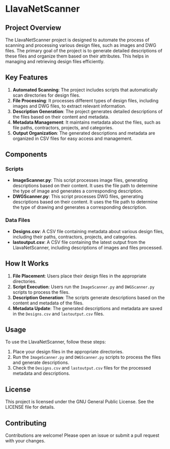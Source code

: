 # LlavaNetScanner

## Project Overview

The LlavaNetScanner project is designed to automate the process of scanning and processing various design files, such as images and DWG files. The primary goal of the project is to generate detailed descriptions of these files and organize them based on their attributes. This helps in managing and retrieving design files efficiently.

## Key Features

1. **Automated Scanning**: The project includes scripts that automatically scan directories for design files.
2. **File Processing**: It processes different types of design files, including images and DWG files, to extract relevant information.
3. **Description Generation**: The project generates detailed descriptions of the files based on their content and metadata.
4. **Metadata Management**: It maintains metadata about the files, such as file paths, contractors, projects, and categories.
5. **Output Organization**: The generated descriptions and metadata are organized in CSV files for easy access and management.

## Components

### Scripts

- **ImageScanner.py**: This script processes image files, generating descriptions based on their content. It uses the file path to determine the type of image and generates a corresponding description.
- **DWGScanner.py**: This script processes DWG files, generating descriptions based on their content. It uses the file path to determine the type of drawing and generates a corresponding description.

### Data Files

- **Designs.csv**: A CSV file containing metadata about various design files, including their paths, contractors, projects, and categories.
- **lastoutput.csv**: A CSV file containing the latest output from the LlavaNetScanner, including descriptions of images and files processed.

## How It Works

1. **File Placement**: Users place their design files in the appropriate directories.
2. **Script Execution**: Users run the `ImageScanner.py` and `DWGScanner.py` scripts to process the files.
3. **Description Generation**: The scripts generate descriptions based on the content and metadata of the files.
4. **Metadata Update**: The generated descriptions and metadata are saved in the `Designs.csv` and `lastoutput.csv` files.

## Usage

To use the LlavaNetScanner, follow these steps:

1. Place your design files in the appropriate directories.
2. Run the `ImageScanner.py` and `DWGScanner.py` scripts to process the files and generate descriptions.
3. Check the `Designs.csv` and `lastoutput.csv` files for the processed metadata and descriptions.

## License

This project is licensed under the GNU General Public License. See the LICENSE file for details.

## Contributing

Contributions are welcome! Please open an issue or submit a pull request with your changes.

